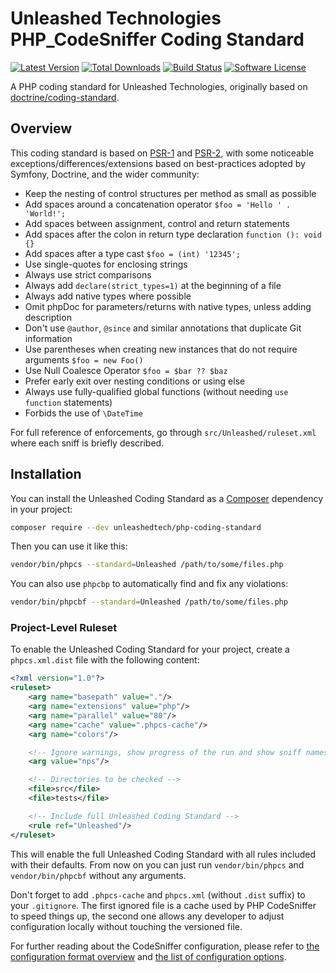 # Unleashed Technologies PHP_CodeSniffer Coding Standard

[![Latest Version](https://img.shields.io/packagist/v/unleashedtech/php-coding-standard.svg?style=flat-square)](https://packagist.org/packages/unleashedtech/php-coding-standard)
[![Total Downloads](https://img.shields.io/packagist/dt/unleashedtech/php-coding-standard.svg?style=flat-square)](https://packagist.org/packages/unleashedtech/php-coding-standard)
[![Build Status](https://img.shields.io/travis/unleashedtech/php-coding-standard/master.svg?style=flat-square)](https://travis-ci.org/unleashedtech/php-coding-standard)
[![Software License](https://img.shields.io/badge/License-MIT-brightgreen.svg?style=flat-square)](LICENSE)

A PHP coding standard for Unleashed Technologies, originally based on [doctrine/coding-standard](https://github.com/doctrine/coding-standard).

## Overview

This coding standard is based on [PSR-1](https://github.com/php-fig/fig-standards/blob/master/accepted/PSR-1-basic-coding-standard.md) and [PSR-2](https://github.com/php-fig/fig-standards/blob/master/accepted/PSR-2-coding-style-guide.md),
with some noticeable exceptions/differences/extensions based on best-practices adopted by Symfony, Doctrine, and the wider community:

- Keep the nesting of control structures per method as small as possible
- Add spaces around a concatenation operator ``$foo = 'Hello ' . 'World!';``
- Add spaces between assignment, control and return statements
- Add spaces after the colon in return type declaration ``function (): void {}``
- Add spaces after a type cast ``$foo = (int) '12345';``
- Use single-quotes for enclosing strings
- Always use strict comparisons
- Always add ``declare(strict_types=1)`` at the beginning of a file
- Always add native types where possible
- Omit phpDoc for parameters/returns with native types, unless adding description
- Don't use ``@author``, ``@since`` and similar annotations that duplicate Git information
- Use parentheses when creating new instances that do not require arguments ``$foo = new Foo()``
- Use Null Coalesce Operator ``$foo = $bar ?? $baz``
- Prefer early exit over nesting conditions or using else
- Always use fully-qualified global functions (without needing `use function` statements)
- Forbids the use of `\DateTime`

For full reference of enforcements, go through ``src/Unleashed/ruleset.xml`` where each sniff is briefly described.

## Installation

You can install the Unleashed Coding Standard as a [Composer](https://getcomposer.org/) dependency in your project:

```sh
composer require --dev unleashedtech/php-coding-standard
```

Then you can use it like this:

```sh
vendor/bin/phpcs --standard=Unleashed /path/to/some/files.php
```

You can also use `phpcbp` to automatically find and fix any violations:

```sh
vendor/bin/phpcbf --standard=Unleashed /path/to/some/files.php
```

### Project-Level Ruleset

To enable the Unleashed Coding Standard for your project, create a `phpcs.xml.dist` file with the following content:

```xml
<?xml version="1.0"?>
<ruleset>
    <arg name="basepath" value="."/>
    <arg name="extensions" value="php"/>
    <arg name="parallel" value="80"/>
    <arg name="cache" value=".phpcs-cache"/>
    <arg name="colors"/>

    <!-- Ignore warnings, show progress of the run and show sniff names -->
    <arg value="nps"/>

    <!-- Directories to be checked -->
    <file>src</file>
    <file>tests</file>

    <!-- Include full Unleashed Coding Standard -->
    <rule ref="Unleashed"/>
</ruleset>
```


This will enable the full Unleashed Coding Standard with all rules included with their defaults.
From now on you can just run `vendor/bin/phpcs` and `vendor/bin/phpcbf` without any arguments.

Don't forget to add `.phpcs-cache` and `phpcs.xml` (without `.dist` suffix) to your `.gitignore`.
The first ignored file is a cache used by PHP CodeSniffer to speed things up,
the second one allows any developer to adjust configuration locally without touching the versioned file.

For further reading about the CodeSniffer configuration, please refer to
[the configuration format overview](https://github.com/squizlabs/PHP_CodeSniffer/wiki/Annotated-Ruleset)
and [the list of configuration options](https://github.com/squizlabs/PHP_CodeSniffer/wiki/Configuration-Options).
